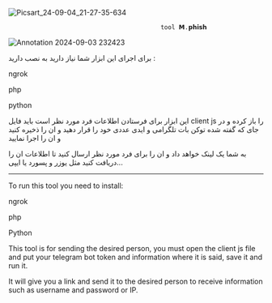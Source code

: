 ![Picsart_24-09-04_21-27-35-634](https://github.com/user-attachments/assets/e55e3414-978a-4729-9b95-7c68b078bcd6)

                                              tool 𝗠.𝗽𝗵𝗶𝘀𝗵
                                              
![Annotation 2024-09-03 232423](https://github.com/user-attachments/assets/60d96b0c-1959-47a3-af68-6af9c59ea239)

برای اجرای این ابزار شما نیاز دارید به نصب دارید :

ngrok

php

python

این ابزار برای فرستادن اطلاعات فرد مورد نظر است
باید فایل client js را باز کرده و در جای که گفته شده توکن بات تلگرامی و ایدی عددی خود را قرار دهید و ان را ذخیره کنید و ان را اجرا نمایید

به شما یک لینک خواهد داد و ان را برای فرد مورد نظر ارسال کنید تا اطلاعات ان را دریافت کنید مثل یوزر و پسورد یا ایپی...





-----------------------------------------------------------------


To run this tool you need to install:

ngrok

php

Python

This tool is for sending the desired person, you must open the client js file and put your telegram bot token and information where it is said, save it and run it.

It will give you a link and send it to the desired person to receive information such as username and password or IP.

